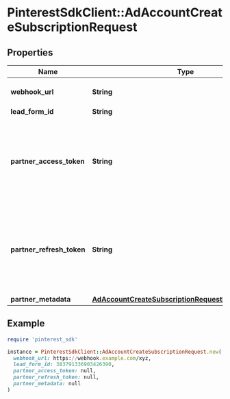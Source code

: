 # PinterestSdkClient::AdAccountCreateSubscriptionRequest

## Properties

| Name | Type | Description | Notes |
| ---- | ---- | ----------- | ----- |
| **webhook_url** | **String** | Standard HTTPS webhook URL. |  |
| **lead_form_id** | **String** | Lead form ID. | [optional] |
| **partner_access_token** | **String** | Partner access token. Only for clients that requires authentication. We recommend to avoid this param. | [optional] |
| **partner_refresh_token** | **String** | Partner refresh token. Only for clients that requires authentication. We recommend to avoid this param. | [optional] |
| **partner_metadata** | [**AdAccountCreateSubscriptionRequestPartnerMetadata**](AdAccountCreateSubscriptionRequestPartnerMetadata.md) |  | [optional] |

## Example

```ruby
require 'pinterest_sdk'

instance = PinterestSdkClient::AdAccountCreateSubscriptionRequest.new(
  webhook_url: https://webhook.example.com/xyz,
  lead_form_id: 383791336903426390,
  partner_access_token: null,
  partner_refresh_token: null,
  partner_metadata: null
)
```

